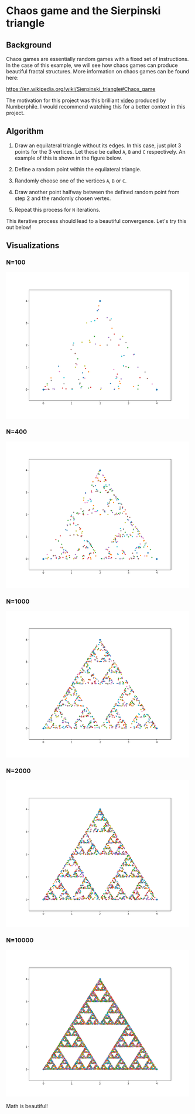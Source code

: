 # Chaos game and the Sierpinski triangle

## Background

Chaos games are essentially random games with a fixed set of instructions. In the case of this example, we will see how chaos games can produce beautiful fractal structures. More information on chaos games can be found here:

https://en.wikipedia.org/wiki/Sierpinski_triangle#Chaos_game

The motivation for this project was this brilliant [video](https://www.youtube.com/watch?v=kbKtFN71Lfs&t=77s) produced by Numberphile. I would recommend watching this for a better context in this project.

## Algorithm

1. Draw an equilateral triangle without its edges. In this case, just plot 3 points for the 3 vertices. Let these be called `A`, `B` and `C` respectively. An example of this is shown in the figure below.

2. Define a random point within the equilateral triangle. 

3. Randomly choose one of the vertices `A`, `B` or `C`.

4. Draw another point halfway between the defined random point from step 2 and the randomly chosen vertex.

5. Repeat this process for `N` iterations.

This iterative process should lead to a beautiful convergence. Let's try this out below!

## Visualizations

### N=100

<img src="https://github.com/AtreyaSh/chaosGameST/blob/master/images/chaos_game100.png" width="500">

### N=400

<img src="https://github.com/AtreyaSh/chaosGameST/blob/master/images/chaos_game400.png" width="500">

### N=1000

<img src="https://github.com/AtreyaSh/chaosGameST/blob/master/images/chaos_game1000.png" width="500">

### N=2000

<img src="https://github.com/AtreyaSh/chaosGameST/blob/master/images/chaos_game2000.png" width="500">

### N=10000

<img src="https://github.com/AtreyaSh/chaosGameST/blob/master/images/chaos_game10000.png" width="500">

Math is beautiful!
